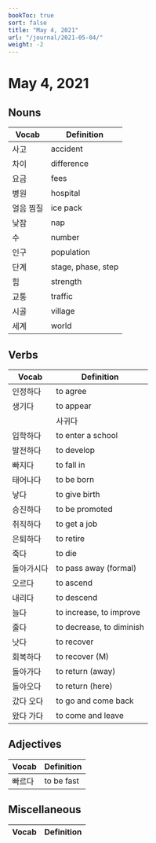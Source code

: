 ```yaml
---
bookToc: true
sort: false
title: "May 4, 2021"
url: "/journal/2021-05-04/"
weight: -2
---
```


# May 4, 2021

## Nouns

| Vocab     | Definition         |
| --------- | ------------------ |
| 사고      | accident           |
| 차이      | difference         |
| 요금      | fees               |
| 병원      | hospital           |
| 얼음 찜질 | ice pack           |
| 낮잠      | nap                |
| 수        | number             |
| 인구      | population         |
| 단계      | stage, phase, step |
| 힘        | strength           |
| 교통      | traffic            |
| 시골      | village            |
| 세계      | world              |

## Verbs

| Vocab      | Definition               |
| ---------- | ------------------------ |
| 인정하다   | to agree                 |
| 생기다     | to appear                |
|| 사귀다     | to date someone          |
| 입학하다   | to enter a school        |
| 발전하다   | to develop               |
| 빠지다     | to fall in               |
| 태어나다   | to be born               |
| 낳다       | to give birth            |
| 승진하다   | to be promoted           |
| 취직하다   | to get a job             |
| 은퇴하다   | to retire                |
 죽다       | to die                   |
| 돌아가시다 | to pass away (formal)    |
| 오르다     | to ascend                |
| 내리다     | to descend               |
| 늘다       | to increase, to improve  |
| 줄다       | to decrease, to diminish |
| 낫다       | to recover               |
| 회복하다   | to recover (M)           |
| 돌아가다   | to return (away)         |
| 돌아오다   | to return (here)         |
| 갔다 오다  | to go and come back      |
| 왔다 가다  | to come and leave        |


## Adjectives

| Vocab  | Definition |
| ------ | ---------- |
| 빠르다 | to be fast |

## Miscellaneous

| Vocab | Definition |
| ----- | ---------- |
